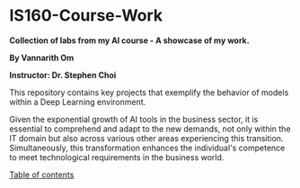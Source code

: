 # IS160-Course-Work
**Collection of labs from my AI course - A showcase of my work.**

**By Vannarith Om**

**Instructor: Dr. Stephen Choi**

This repository contains key projects that exemplify the behavior of models within a Deep Learning environment.

Given the exponential growth of AI tools in the business sector, it is essential to comprehend and adapt to the new demands, not only within the IT domain but also across various other areas experiencing this transition. Simultaneously, this transformation enhances the individual's competence to meet technological requirements in the business world.

[Table of contents](https://github.com/vannarithomjr/IS160-Course-Work/tree/0-Table-of-contents)
